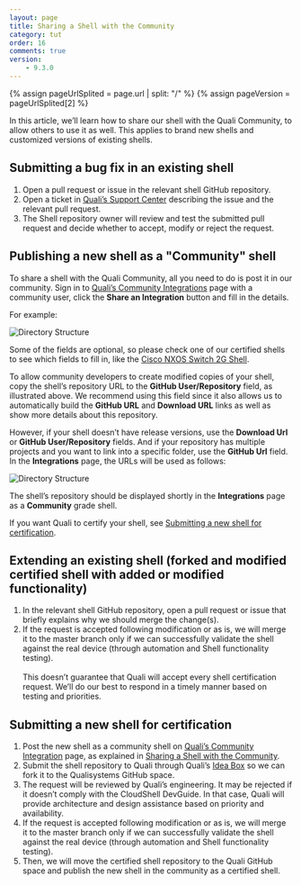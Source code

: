 ```yaml
---
layout: page
title: Sharing a Shell with the Community
category: tut
order: 16
comments: true
version:
    - 9.3.0
---
```


{% assign pageUrlSplited = page.url | split: "/" %}
{% assign pageVersion = pageUrlSplited[2] %}

In this article, we’ll learn how to share our shell with the Quali Community, to allow others to use it as well. This applies to brand new shells and customized versions of existing shells.

## Submitting a bug fix in an existing shell

1. Open a pull request or issue in the relevant shell GitHub repository.
2. Open a ticket in [Quali’s Support Center](https://support.quali.com/) describing the issue and the relevant pull request.
3. The Shell repository owner will review and test the submitted pull request and decide whether to accept, modify or reject the request.

## Publishing a new shell as a "Community" shell

To share a shell with the Quali Community, all you need to do is post it in our community.
Sign in to <a href="https://community.quali.com/integrations" target="_blank">Quali’s Community Integrations</a> page with a community user, click the **Share an Integration** button and fill in the details.

For example:

![Directory Structure]({{site.baseurl}}/assets/new-integration-shell.png)

Some of the fields are optional, so please check one of our certified shells to see which fields to fill in, like the <a href="https://community.quali.com/repos/1336/cisco-nxos-switch-shell-2g-1" target="_blank">Cisco NXOS Switch 2G Shell</a>.

To allow community developers to create modified copies of your shell, copy the shell’s repository URL to the **GitHub User/Repository** field, as illustrated above. We recommend using this field since it also allows us to automatically build the **GitHub URL** and **Download URL** links as well as show more details about this repository.

However, if your shell doesn’t have release versions, use the **Download Url** or **GitHub User/Repository** fields. And if your repository has multiple projects and you want to link into a specific folder, use the **GitHub Url** field. In the **Integrations** page, the URLs will be used as follows:

![Directory Structure]({{site.baseurl}}/assets/new-integration-post.png)

The shell’s repository should be displayed shortly in the **Integrations** page as a **Community** grade shell.

If you want Quali to certify your shell, see [Submitting a new shell for certification](#submitting-a-new-shell-for-certification).

## Extending an existing shell (forked and modified certified shell with added or modified functionality)

1. In the relevant shell GitHub repository, open a pull request or issue that briefly explains why we should merge the change(s).
2. If the request is accepted following modification or as is, we will merge it to the master branch only if we can successfully validate the shell against the real device (through automation and Shell functionality testing). 
<br><br>This doesn’t guarantee that Quali will accept every shell certification request. We’ll do our best to respond in a timely manner based on testing and priorities.

## Submitting a new shell for certification

1. Post the new shell as a community shell on [Quali’s Community Integration](https://community.quali.com/integrations) page, as explained in [Sharing a Shell with the Community]({{site.baseurl}}/shells/{{pageVersion}}/sharing-shells-with-community.html). 
2. Submit the shell repository to Quali through Quali’s [Idea Box](https://community.quali.com/ideabox) so we can fork it to the Qualisystems GitHub space.
3. The request will be reviewed by Quali’s engineering. It may be rejected if it doesn’t comply with the CloudShell DevGuide. In that case, Quali will provide architecture and design assistance based on priority and availability. 
4. If the request is accepted following modification or as is, we will merge it to the master branch only if we can successfully validate the shell against the real device (through automation and Shell functionality testing).
5. Then, we will move the certified shell repository to the Quali GitHub space and publish the new shell in the community as a certified shell.
